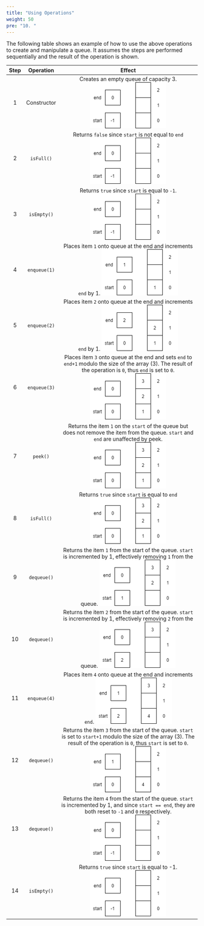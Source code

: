 ```yaml
---
title: "Using Operations"
weight: 50
pre: "10. "
---
```

The following table shows an example of how to use the above operations to create and manipulate a queue. It assumes the steps are performed sequentially and the result of the operation is shown. 

| Step | Operation | Effect |
|:----:|:---------:|:---------:|
| 1 | Constructor | Creates an empty queue of capacity 3.  ![Empty Queue](/images/8/8.5.queue0.png) |
| 2 | `isFull()` | Returns `false` since `start` is not equal to `end`  ![Empty Queue](/images/8/8.5.queue0.png) |
| 3 | `isEmpty()` | Returns `true` since `start` is equal to `-1`.   ![Empty Queue](/images/8/8.5.queue0.png) |
| 4 | `enqueue(1)` | Places item `1` onto queue at the end and increments `end` by 1.  ![Queue with 1 Element](/images/8/8.5.queue1.png) |
| 5 | `enqueue(2)` | Places item `2` onto queue at the end and increments `end` by 1.  ![Queue with 2 Elements](/images/8/8.5.queue2.png) |
| 6 | `enqueue(3)` | Places item `3` onto queue at the end and sets `end` to `end+1` modulo the size of the array (3). The result of the operation is `0`, thus `end` is set to `0`.  ![Queue with 3 Elements](/images/8/8.5.queue3a.png) |
| 7 | `peek()` | Returns the item `1` on the `start` of the queue but does not remove the item from the queue. `start` and `end` are  unaffected by peek.  ![Queue with 3 Elements](/images/8/8.5.queue3a.png) |
| 8 | `isFull()` | Returns `true` since `start` is equal to `end`  ![Queue with 3 Elements](/images/8/8.5.queue3a.png) |
| 9 | `dequeue()` | Returns the item `1` from the start of the queue. `start` is incremented by 1, effectively removing `1` from the queue.  ![Queue with 2 Elements](/images/8/8.5.queue3.png) |
| 10 | `dequeue()` | Returns the item `2` from the start of the queue. `start` is incremented by 1, effectively removing `2` from the queue.  ![Queue with 1 Element](/images/8/8.5.queue4.png) |
| 11 | `enqueue(4)` | Places item `4` onto queue at the end and increments `end`.   ![Queue with 2 Elements](/images/8/8.5.queue5.png) |
| 12 | `dequeue()` | Returns the item `3` from the start of the queue. `start` is set to `start+1` modulo the size of the array (3). The result of the operation is `0`, thus `start` is set to `0`.   ![Queue with 1 Elements](/images/8/8.5.queue7.png) |
| 13 | `dequeue()` | Returns the item `4` from the start of the queue. `start` is incremented by 1, and since `start == end`, they are both reset to `-1` and `0` respectively.   ![Queue with 0 Elements](/images/8/8.5.queue0.png) |
| 14 | `isEmpty()` | Returns `true` since `start` is equal to -1.   ![Queue with 0 Elements](/images/8/8.5.queue0.png) |
